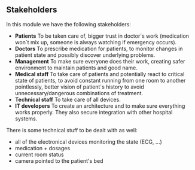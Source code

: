 ## Stakeholders

In this module we have the following stakeholders:
  - **Patients**
To be taken care of, bigger trust in doctor´s work (medication won´t mix up, someone is always watching if emergency occurs).
  - **Doctors** 
To prescribe medication for patients, to monitor changes in patient state and possibly discover underlying problems.
  - **Management**
To make sure everyone does their work, creating safer environment to maintain patients and good name.
  - **Medical staff**
To take care of patients and potentially react to critical state of patients, to avoid constant running from one room to another pointlessly, better vision of patient´s history to avoid unnecessary/dangerous combinations of treatment.
  - **Technical staff**
To take care of all devices.
  - **IT developers**
To create an architecture and to make sure everything works properly. They also secure integration with other hospital systems.

There is some technical stuff to be dealt with as well:
  - all of the electronical devices monitoring the state (ECG, ...)
  - medication + dosages
  - current room status
  - camera pointed to the patient's bed